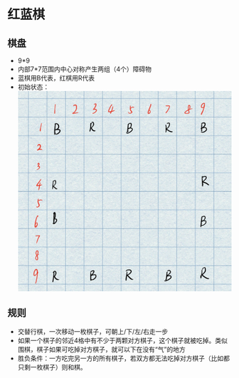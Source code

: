 # 红蓝棋
## 棋盘
- 9*9
- 内部7*7范围内中心对称产生两组（4个）障碍物
- 蓝棋用B代表，红棋用R代表
- 初始状态：![棋盘初始状态](./%E6%A3%8B%E7%9B%98.png)
## 规则
- 交替行棋，一次移动一枚棋子，可朝上/下/左/右走一步
- 如果一个棋子的邻近4格中有不少于两颗对方棋子，这个棋子就被吃掉。类似围棋，棋子如果可吃掉对方棋子，就可以下在没有“气”的地方
- 胜负条件：一方吃完另一方的所有棋子，若双方都无法吃掉对方棋子（比如都只剩一枚棋子）则和棋。

